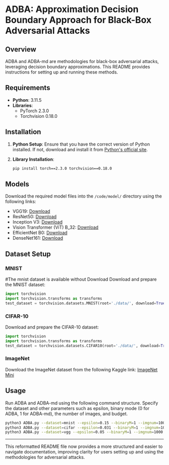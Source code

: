 # ADBA: Approximation Decision Boundary Approach for Black-Box Adversarial Attacks

## Overview
ADBA and ADBA-md are methodologies for black-box adversarial attacks, leveraging decision boundary approximations. This README provides instructions for setting up and running these methods.

## Requirements
- **Python**: 3.11.5
- **Libraries**:
  - PyTorch 2.3.0
  - Torchvision 0.18.0

## Installation
1. **Python Setup**: Ensure that you have the correct version of Python installed. If not, download and install it from [Python's official site](https://www.python.org/downloads/release/python-3115/).

2. **Library Installation**:
   ```bash
   pip install torch==2.3.0 torchvision==0.18.0
   ```

## Models
Download the required model files into the `/code/model/` directory using the following links:
- VGG19: [Download](https://download.pytorch.org/models/vgg19-dcbb9e9d.pth)
- ResNet50: [Download](https://download.pytorch.org/models/resnet50-11ad3fa6.pth)
- Inception V3: [Download](https://download.pytorch.org/models/inception_v3_google-0cc3c7bd.pth)
- Vision Transformer (ViT) B_32: [Download](https://download.pytorch.org/models/vit_b_32-d86f8d99.pth)
- EfficientNet B0: [Download](https://download.pytorch.org/models/efficientnet_b0_rwightman-7f5810bc.pth)
- DenseNet161: [Download](https://download.pytorch.org/models/densenet161-8d451a50.pth)

## Dataset Setup
### MNIST
#The mnist dataset is available without Download
Download and prepare the MNIST dataset:
```python
import torchvision
import torchvision.transforms as transforms
test_dataset = torchvision.datasets.MNIST(root='./data/', download=True, train=False, transform=transforms.ToTensor())
```

### CIFAR-10
Download and prepare the CIFAR-10 dataset:
```python
import torchvision
import torchvision.transforms as transforms
test_dataset = torchvision.datasets.CIFAR10(root='./data/', download=True, train=False, transform=transforms.ToTensor())
```

### ImageNet
Download the ImageNet dataset from the following Kaggle link:
[ImageNet Mini](https://www.kaggle.com/datasets/ifigotin/imagenetmini-1000/data)

## Usage
Run ADBA and ADBA-md using the following command structure. Specify the dataset and other parameters such as epsilon, binary mode (0 for ADBA, 1 for ADBA-md), the number of images, and budget.

```bash
python3 ADBA.py --dataset=mnist --epsilon=0.15 --binaryM=1 --imgnum=1000 --budget=10000
python3 ADBA.py --dataset=cifar --epsilon=0.031 --binaryM=1 --imgnum=1000 --budget=10000
python3 ADBA.py --dataset=vgg --epsilon=0.05 --binaryM=1 --imgnum=1000 --budget=10000
```

---

This reformatted README file now provides a more structured and easier to navigate documentation, improving clarity for users setting up and using the methodologies for adversarial attacks.
